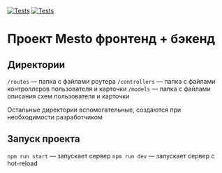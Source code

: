 [![Tests](https://github.com/max-ermilov/express-mesto-gha/actions/workflows/tests-13-sprint.yml/badge.svg)](https://github.com/max-ermilov/express-mesto-gha/actions/workflows/tests-13-sprint.yml) [![Tests](https://github.com/max-ermilov/express-mesto-gha/actions/workflows/tests-14-sprint.yml/badge.svg)](https://github.com/max-ermilov/express-mesto-gha/actions/workflows/tests-14-sprint.yml)
# Проект Mesto фронтенд + бэкенд





## Директории

`/routes` — папка с файлами роутера
`/controllers` — папка с файлами контроллеров пользователя и карточки
`/models` — папка с файлами описания схем пользователя и карточки

Остальные директории вспомогательные, создаются при необходимости разработчиком

## Запуск проекта

`npm run start` — запускает сервер
`npm run dev` — запускает сервер с hot-reload
